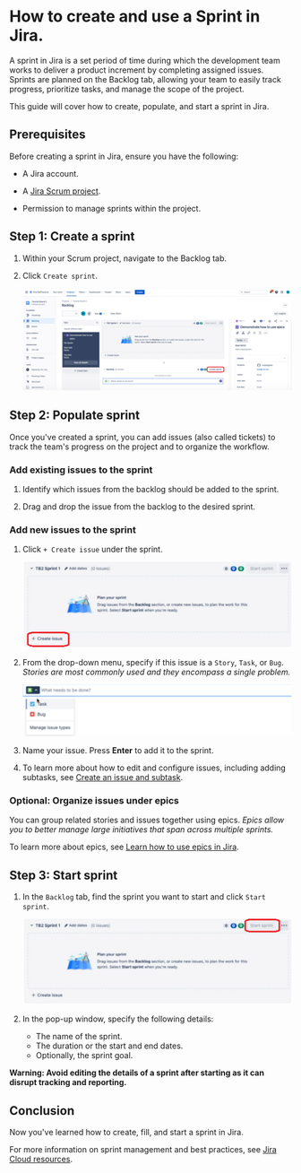 # How to create and use a Sprint in Jira.

A sprint in Jira is a set period of time during which the development team works to deliver a product increment by completing assigned issues. Sprints are planned on the Backlog tab, allowing your team to easily track progress, prioritize tasks, and manage the scope of the project. 

This guide will cover how to create, populate, and start a sprint in Jira.

## Prerequisites

Before creating a sprint in Jira, ensure you have the following:

- A Jira account.

- A [Jira Scrum project](https://support.atlassian.com/jira-software-cloud/docs/create-a-new-project/).

- Permission to manage sprints within the project.

## Step 1: Create a sprint

1. Within your Scrum project, navigate to the Backlog tab.

2. Click `Create sprint`.

    ![creates sprint](<create-sprint.png>)

## Step 2: Populate sprint 

Once you've created a sprint, you can add issues (also called tickets) to track the team's progress on the project and to organize the workflow.

### Add existing issues to the sprint

1. Identify which issues from the backlog should be added to the sprint.

2. Drag and drop the issue from the backlog to the desired sprint.

### Add new issues to the sprint

1. Click `+ Create issue` under the sprint. 

    ![creates issue](create-issue.png)

2. From the drop-down menu, specify if this issue is a `Story`, `Task`, or `Bug`. *Stories are most commonly used and they encompass a single problem.*

    ![types of issues](issue-type.png)

3. Name your issue. Press **Enter** to add it to the sprint.

4. To learn more about how to edit and configure issues, including adding subtasks, see [Create an issue and subtask](https://support.atlassian.com/jira-software-cloud/docs/create-an-issue-and-a-sub-task/).

### Optional: Organize issues under epics

You can group related stories and issues together using epics. *Epics allow you to better manage large initiatives that span across multiple sprints.*

To learn more about epics, see [Learn how to use epics in Jira](https://www.atlassian.com/agile/tutorials/epics).

## Step 3: Start sprint

1. In the `Backlog` tab, find the sprint you want to start and click `Start sprint`.

    ![start sprint](start-sprint.png)

2. In the pop-up window, specify the following details:
    - The name of the sprint.
    - The duration or the start and end dates. 
    - Optionally, the sprint goal.

**Warning: Avoid editing the details of a sprint after starting as it can disrupt tracking and reporting.**

## Conclusion

Now you've learned how to create, fill, and start a sprint in Jira.

For more information on sprint management and best practices, see [Jira Cloud resources](https://support.atlassian.com/jira-software-cloud/resources/).
